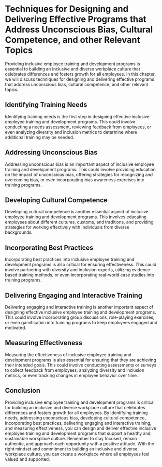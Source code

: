 Techniques for Designing and Delivering Effective Programs that Address Unconscious Bias, Cultural Competence, and other Relevant Topics
====================================================================================================================================================================================================================

Providing inclusive employee training and development programs is essential to building an inclusive and diverse workplace culture that celebrates differences and fosters growth for all employees. In this chapter, we will discuss techniques for designing and delivering effective programs that address unconscious bias, cultural competence, and other relevant topics.

Identifying Training Needs
--------------------------

Identifying training needs is the first step in designing effective inclusive employee training and development programs. This could involve conducting a needs assessment, reviewing feedback from employees, or even analyzing diversity and inclusion metrics to determine where additional training may be needed.

Addressing Unconscious Bias
---------------------------

Addressing unconscious bias is an important aspect of inclusive employee training and development programs. This could involve providing education on the impact of unconscious bias, offering strategies for recognizing and overcoming bias, or even incorporating bias awareness exercises into training programs.

Developing Cultural Competence
------------------------------

Developing cultural competence is another essential aspect of inclusive employee training and development programs. This involves educating employees about different cultures, customs, and traditions, and providing strategies for working effectively with individuals from diverse backgrounds.

Incorporating Best Practices
----------------------------

Incorporating best practices into inclusive employee training and development programs is also critical for ensuring effectiveness. This could involve partnering with diversity and inclusion experts, utilizing evidence-based training methods, or even incorporating real-world case studies into training programs.

Delivering Engaging and Interactive Training
--------------------------------------------

Delivering engaging and interactive training is another important aspect of designing effective inclusive employee training and development programs. This could involve incorporating group discussions, role-playing exercises, or even gamification into training programs to keep employees engaged and motivated.

Measuring Effectiveness
-----------------------

Measuring the effectiveness of inclusive employee training and development programs is also essential for ensuring that they are achieving their intended goals. This could involve conducting assessments or surveys to collect feedback from employees, analyzing diversity and inclusion metrics, or even tracking changes in employee behavior over time.

Conclusion
----------

Providing inclusive employee training and development programs is critical for building an inclusive and diverse workplace culture that celebrates differences and fosters growth for all employees. By identifying training needs, addressing unconscious bias, developing cultural competence, incorporating best practices, delivering engaging and interactive training, and measuring effectiveness, you can design and deliver effective inclusive employee training and development programs that support a healthy and sustainable workplace culture. Remember to stay focused, remain authentic, and approach each opportunity with a positive attitude. With the right mindset and commitment to building an inclusive and diverse workplace culture, you can create a workplace where all employees feel valued and supported.
